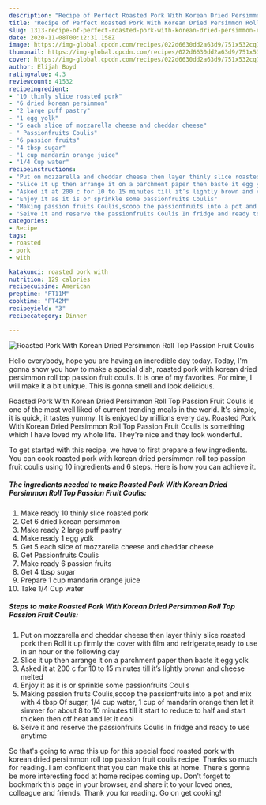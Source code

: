 ```yaml
---
description: "Recipe of Perfect Roasted Pork With Korean Dried Persimmon Roll Top Passion Fruit Coulis"
title: "Recipe of Perfect Roasted Pork With Korean Dried Persimmon Roll Top Passion Fruit Coulis"
slug: 1313-recipe-of-perfect-roasted-pork-with-korean-dried-persimmon-roll-top-passion-fruit-coulis
date: 2020-11-08T00:12:31.158Z
image: https://img-global.cpcdn.com/recipes/022d6630dd2a63d9/751x532cq70/roasted-pork-with-korean-dried-persimmon-roll-top-passion-fruit-coulis-recipe-main-photo.jpg
thumbnail: https://img-global.cpcdn.com/recipes/022d6630dd2a63d9/751x532cq70/roasted-pork-with-korean-dried-persimmon-roll-top-passion-fruit-coulis-recipe-main-photo.jpg
cover: https://img-global.cpcdn.com/recipes/022d6630dd2a63d9/751x532cq70/roasted-pork-with-korean-dried-persimmon-roll-top-passion-fruit-coulis-recipe-main-photo.jpg
author: Elijah Boyd
ratingvalue: 4.3
reviewcount: 41532
recipeingredient:
- "10 thinly slice roasted pork"
- "6 dried korean persimmon"
- "2 large puff pastry"
- "1 egg yolk"
- "5 each slice of mozzarella cheese and cheddar cheese"
- " Passionfruits Coulis"
- "6 passion fruits"
- "4 tbsp sugar"
- "1 cup mandarin orange juice"
- "1/4 Cup water"
recipeinstructions:
- "Put on mozzarella and cheddar cheese then layer thinly slice roasted pork then Roll it up firmly the cover with film and refrigerate,ready to use in an hour or the following day"
- "Slice it up then arrange it on a parchment paper then baste it egg yolk"
- "Asked it at 200 c for 10 to 15 minutes till it’s lightly brown and cheese melted"
- "Enjoy it as it is or sprinkle some passionfruits Coulis"
- "Making passion fruits Coulis,scoop the passionfruits into a pot and mix with 4 tbsp Of sugar, 1/4 cup water, 1 cup of mandarin orange then let it simmer for about 8 to 10 minutes till it start to reduce to half and start thicken then off heat and let it cool"
- "Seive it and reserve the passionfruits Coulis In fridge and ready to use anytime"
categories:
- Recipe
tags:
- roasted
- pork
- with

katakunci: roasted pork with 
nutrition: 129 calories
recipecuisine: American
preptime: "PT11M"
cooktime: "PT42M"
recipeyield: "3"
recipecategory: Dinner

---
```



![Roasted Pork With Korean Dried Persimmon Roll Top Passion Fruit Coulis](https://img-global.cpcdn.com/recipes/022d6630dd2a63d9/751x532cq70/roasted-pork-with-korean-dried-persimmon-roll-top-passion-fruit-coulis-recipe-main-photo.jpg)

Hello everybody, hope you are having an incredible day today. Today, I'm gonna show you how to make a special dish, roasted pork with korean dried persimmon roll top passion fruit coulis. It is one of my favorites. For mine, I will make it a bit unique. This is gonna smell and look delicious.



Roasted Pork With Korean Dried Persimmon Roll Top Passion Fruit Coulis is one of the most well liked of current trending meals in the world. It's simple, it is quick, it tastes yummy. It is enjoyed by millions every day. Roasted Pork With Korean Dried Persimmon Roll Top Passion Fruit Coulis is something which I have loved my whole life. They're nice and they look wonderful.


To get started with this recipe, we have to first prepare a few ingredients. You can cook roasted pork with korean dried persimmon roll top passion fruit coulis using 10 ingredients and 6 steps. Here is how you can achieve it.

<!--inarticleads1-->

##### The ingredients needed to make Roasted Pork With Korean Dried Persimmon Roll Top Passion Fruit Coulis:

1. Make ready 10 thinly slice roasted pork
1. Get 6 dried korean persimmon
1. Make ready 2 large puff pastry
1. Make ready 1 egg yolk
1. Get 5 each slice of mozzarella cheese and cheddar cheese
1. Get  Passionfruits Coulis
1. Make ready 6 passion fruits
1. Get 4 tbsp sugar
1. Prepare 1 cup mandarin orange juice
1. Take 1/4 Cup water




<!--inarticleads2-->

##### Steps to make Roasted Pork With Korean Dried Persimmon Roll Top Passion Fruit Coulis:

1. Put on mozzarella and cheddar cheese then layer thinly slice roasted pork then Roll it up firmly the cover with film and refrigerate,ready to use in an hour or the following day
1. Slice it up then arrange it on a parchment paper then baste it egg yolk
1. Asked it at 200 c for 10 to 15 minutes till it’s lightly brown and cheese melted
1. Enjoy it as it is or sprinkle some passionfruits Coulis
1. Making passion fruits Coulis,scoop the passionfruits into a pot and mix with 4 tbsp Of sugar, 1/4 cup water, 1 cup of mandarin orange then let it simmer for about 8 to 10 minutes till it start to reduce to half and start thicken then off heat and let it cool
1. Seive it and reserve the passionfruits Coulis In fridge and ready to use anytime




So that's going to wrap this up for this special food roasted pork with korean dried persimmon roll top passion fruit coulis recipe. Thanks so much for reading. I am confident that you can make this at home. There's gonna be more interesting food at home recipes coming up. Don't forget to bookmark this page in your browser, and share it to your loved ones, colleague and friends. Thank you for reading. Go on get cooking!
